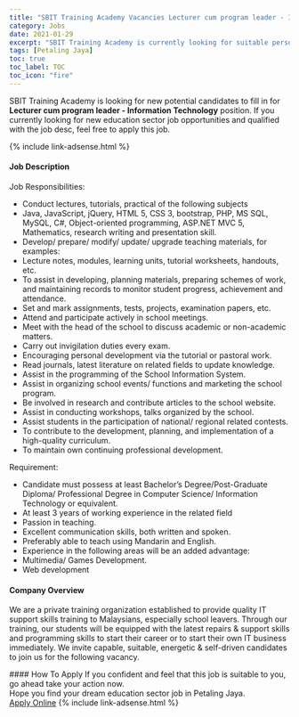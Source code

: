 ```yaml
---
title: "SBIT Training Academy Vacancies Lecturer cum program leader - Information Technology" 
category: Jobs 
date: 2021-01-29 
excerpt: "SBIT Training Academy is currently looking for suitable person to fill in the Lecturer cum program leader - Information Technology which positioned at Petaling Jaya" 
tags: [Petaling Jaya] 
toc: true 
toc_label: TOC 
toc_icon: "fire" 
--- 
```


<p>SBIT Training Academy is looking for new potential candidates to fill in for <b>Lecturer cum program leader - Information Technology</b> position. If you currently looking for new education sector job opportunities and qualified with the job desc, feel free to apply this job.
</p>{% include link-adsense.html %} 
 <div><div><h4>Job Description</h4></div><div><div><span><div><p>Job Responsibilities:</p><ul><li>Conduct lectures, tutorials, practical of the following subjects</li><li>Java, JavaScript, jQuery, HTML 5, CSS 3, bootstrap, PHP, MS SQL, MySQL, C#, Object-oriented programming, ASP.NET MVC 5, Mathematics, research writing and presentation skill.</li><li>Develop/ prepare/ modify/ update/ upgrade teaching materials, for examples:</li><li>Lecture notes, modules, learning units, tutorial worksheets, handouts, etc.</li><li>To assist in developing, planning materials, preparing schemes of work, and maintaining records to monitor student progress, achievement and attendance.</li><li>Set and mark assignments, tests, projects, examination papers, etc.</li><li>Attend and participate actively in school meetings.</li><li>Meet with the head of the school to discuss academic or non-academic matters.</li><li>Carry out invigilation duties every exam.</li><li>Encouraging personal development via the tutorial or pastoral work.</li><li>Read journals, latest literature on related fields to update knowledge.</li><li>Assist in the programming of the School Information System.</li><li>Assist in organizing school events/ functions and marketing the school program.</li><li>Be involved in research and contribute articles to the school website.</li><li>Assist in conducting workshops, talks organized by the school.</li><li>Assist students in the participation of national/ regional related contests.</li><li>To contribute to the development, planning, and implementation of a high-quality curriculum.</li><li>To maintain own continuing professional development.</li></ul><p>Requirement:</p><ul><li>Candidate must possess at least Bachelor&#8217;s Degree/Post-Graduate Diploma/ Professional Degree in Computer Science/ Information Technology or equivalent.</li><li>At least 3 years of working experience in the related field</li><li>Passion in teaching.</li><li>Excellent communication skills, both written and spoken.</li><li>Preferably able to teach using Mandarin and English.</li><li>Experience in the following areas will be an added advantage:</li><li>Multimedia/ Games Development.</li><li>Web development</li></ul></div></span></div></div></div> 
<div><div><h4>Company Overview</h4></div><div><div><span><div><p>We are a private training organization established to provide quality IT support skills training to Malaysians, especially school leavers. Through our training, our students will be equipped with the latest repairs &amp; support skills and programming skills to start their career or to start their own IT business immediately. We invite capable, suitable, energetic &amp; self-driven candidates to join us for the following vacancy.&#160;</p></div></span></div></div></div> 
#### How To Apply 
If you confident and feel that this job is suitable to you, go ahead take your action now. <br/> 
Hope you find your dream education sector job in Petaling Jaya. <br/> 
<a href="https://www.jobstreet.com.my/en/job/lecturer-cum-program-leader-information-technology-4472558?jobId=jobstreet-my-job-4472558&sectionRank=5&token=0~16b6333f-6ce4-418d-b1b4-57467901a706&fr=SRP%20View%20In%20New%20Ta" class="btn btn--info" target="_blank" rel="nofollow noopenner">Apply Online</a> 
{% include link-adsense.html %} 